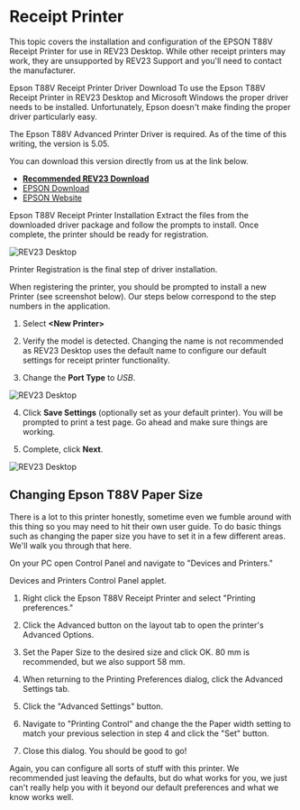 # Receipt Printer

This topic covers the installation and configuration of the EPSON T88V Receipt Printer for use in REV23 Desktop. While other receipt printers may work, they are unsupported by REV23 Support and you'll need to contact the manufacturer.

Epson T88V Receipt Printer Driver Download
To use the Epson T88V Receipt Printer in REV23 Desktop and Microsoft Windows the proper driver needs to be installed. Unfortunately, Epson doesn't make finding the proper driver particularly easy.

The Epson T88V Advanced Printer Driver is required. As of the time of this writing, the version is 5.05.

You can download this version directly from us at the link below.

- [**Recommended REV23 Download**](https://download.rev23.com/public/hardware/apd_505r1_t88v_ewm.zip)
- [EPSON Download](https://epson.com/Support/Point-of-Sale/Receipt-Printers/Epson-TM-T88V/s/SPT_C31CA85011)
- [EPSON Website](http://www.epson.com)

Epson T88V Receipt Printer Installation
Extract the files from the downloaded driver package and follow the prompts to install. Once complete, the printer should be ready for registration.

![REV23 Desktop](img/receipt_printer_1.png)

Printer Registration is the final step of driver installation.

When registering the printer, you should be prompted to install a new Printer (see screenshot below). Our steps below correspond to the step numbers in the application.

1. Select **&lt;New Printer&gt;**

2. Verify the model is detected. Changing the name is not recommended as REV23 Desktop uses the default name to configure our default settings for receipt printer functionality.

3. Change the **Port Type** to *USB*.

![REV23 Desktop](img/receipt_printer_2.png)

4. Click **Save Settings** (optionally set as your default printer). You will be prompted to print a test page. Go ahead and make sure things are working.

5. Complete, click **Next**.

![REV23 Desktop](img/receipt_printer_3.png)

## Changing Epson T88V Paper Size

There is a lot to this printer honestly, sometime even we fumble around with this thing so you may need to hit their own user guide. To do basic things such as changing the paper size you have to set it in a few different areas. We'll walk you through that here.

On your PC open Control Panel and navigate to "Devices and Printers."

Devices and Printers Control Panel applet.

1. Right click the Epson T88V Receipt Printer and select "Printing preferences."

2. Click the Advanced button on the layout tab to open the printer's Advanced Options.

3. Set the Paper Size to the desired size and click OK. 80 mm is recommended, but we also support 58 mm.

4. When returning to the Printing Preferences dialog, click the Advanced Settings tab.

5. Click the "Advanced Settings" button.

6. Navigate to "Printing Control" and change the the Paper width setting to match your previous selection in step 4 and click the "Set" button.

7. Close this dialog. You should be good to go!

Again, you can configure all sorts of stuff with this printer. We recommended just leaving the defaults, but do what works for you, we just can't really help you with it beyond our default preferences and what we know works well.
